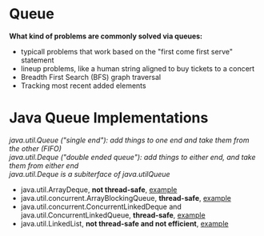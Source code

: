 # Queue

**What kind of problems are commonly solved via queues:**

- typicall problems that work based on the "first come first serve" statement
- lineup problems, like a human string aligned to buy tickets to a concert
- Breadth First Search (BFS) graph traversal
- Tracking most recent added elements

# Java Queue Implementations

*java.util.Queue ("single end"): add things to one end and take them from the other (FIFO)*\
*java.util.Deque ("double ended queue"): add things to either end, and take them from either end*\
*java.util.Deque is a subiterface of java.utilQueue*

- java.util.ArrayDeque, **not thread-safe**, [example](https://github.com/AnghelLeonard/Data-Structures/tree/master/queue/QueueViaArrayDeque)
- java.util.concurrent.ArrayBlockingQueue, **thread-safe**, [example](https://github.com/AnghelLeonard/Java-Data-Structures/tree/master/queue/QueueViaArrayBlockingQueueProducerConsumer)
- java.util.concurrent.ConcurrentLinkedDeque and java.util.ConcurrentLinkedQueue, **thread-safe**, [example](https://github.com/AnghelLeonard/Data-Structures/tree/master/queue/QueueViaConcurrentLinkedDeque)
- java.util.LinkedList, **not thread-safe and not efficient**, [example](https://github.com/AnghelLeonard/Data-Structures/tree/master/queue/QueueViaLinkedList)

